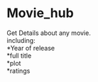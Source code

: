 # Movie_hub
Get Details about any movie. <br/>
including:<br />
*Year of release <br />
*full title <br />
*plot <br />
*ratings
